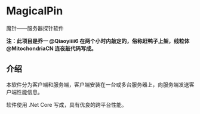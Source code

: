 # MagicalPin
魔针——服务器探针软件

**注：此项目是乔一 @Qiaoyiiii6 在两个小时内敲定的，俗称赶鸭子上架，线粒体 @MitochondriaCN 连夜敲代码写成。**


## 介绍
本软件分为客户端和服务端，客户端安装在一台或多台服务器上，向服务端发送客户端性能信息。

软件使用 .Net Core 写成，具有优良的跨平台性能。

